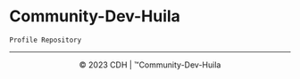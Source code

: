 # Community-Dev-Huila

    Profile Repository

---

<div align="center">

&copy; 2023 CDH | &trade;Community-Dev-Huila
  
</div>
